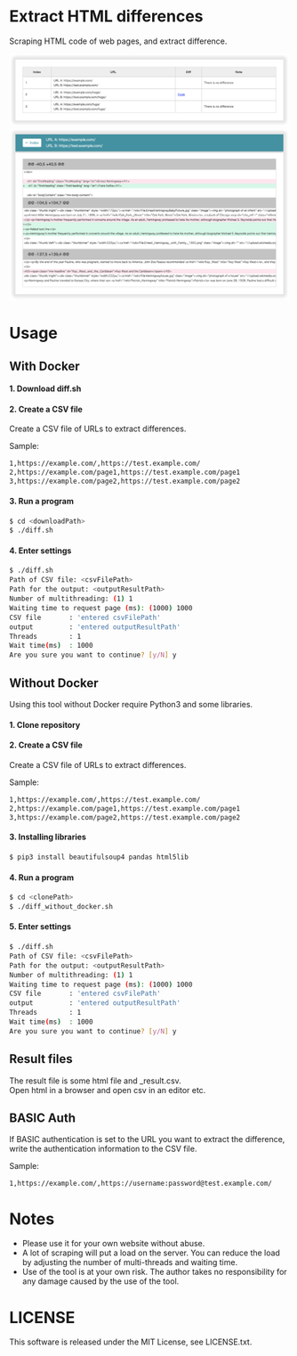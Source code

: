 # Extract HTML differences
Scraping HTML code of web pages, and extract difference.

![Capture index](https://github.com/zenpachi/extract-html-differences/blob/images/docs/images/capture_index.png)
![Capture page](https://github.com/zenpachi/extract-html-differences/blob/images/docs/images/capture_page.png)

# Usage

## With Docker

#### 1. Download diff.sh

#### 2. Create a CSV file
Create a CSV file of URLs to extract differences.

Sample:
```csv
1,https://example.com/,https://test.example.com/
2,https://example.com/page1,https://test.example.com/page1
3,https://example.com/page2,https://test.example.com/page2
```

#### 3. Run a program
```bash
$ cd <downloadPath>
$ ./diff.sh
```

#### 4. Enter settings
```bash
$ ./diff.sh 
Path of CSV file: <csvFilePath>
Path for the output: <outputResultPath>
Number of multithreading: (1) 1
Waiting time to request page (ms): (1000) 1000
CSV file       : 'entered csvFilePath'
output         : 'entered outputResultPath'
Threads        : 1
Wait time(ms)  : 1000
Are you sure you want to continue? [y/N] y
```

## Without Docker
Using this tool without Docker require Python3 and some libraries.

#### 1. Clone repository

#### 2. Create a CSV file
Create a CSV file of URLs to extract differences.

Sample:
```csv
1,https://example.com/,https://test.example.com/
2,https://example.com/page1,https://test.example.com/page1
3,https://example.com/page2,https://test.example.com/page2
```

#### 3. Installing libraries
```bash
$ pip3 install beautifulsoup4 pandas html5lib
```

#### 4. Run a program
```bash
$ cd <clonePath>
$ ./diff_without_docker.sh
```

#### 5. Enter settings
```bash
$ ./diff.sh 
Path of CSV file: <csvFilePath>
Path for the output: <outputResultPath>
Number of multithreading: (1) 1
Waiting time to request page (ms): (1000) 1000
CSV file       : 'entered csvFilePath'
output         : 'entered outputResultPath'
Threads        : 1
Wait time(ms)  : 1000
Are you sure you want to continue? [y/N] y
```

## Result files
The result file is some html file and _result.csv.  
Open html in a browser and open csv in an editor etc.

## BASIC Auth
If BASIC authentication is set to the URL you want to extract the difference, write the authentication information to the CSV file.

Sample:
```csv
1,https://example.com/,https://username:password@test.example.com/
```
# Notes
- Please use it for your own website without abuse.
- A lot of scraping will put a load on the server. You can reduce the load by adjusting the number of multi-threads and waiting time.
- Use of the tool is at your own risk. The author takes no responsibility for any damage caused by the use of the tool.

# LICENSE
This software is released under the MIT License, see LICENSE.txt.
